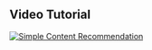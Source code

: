 ## Video Tutorial

[![Simple Content Recommendation](https://img.youtube.com/vi/2EB3qWnFkcM/hqdefault.jpg)](https://www.youtube.com/watch?v=2EB3qWnFkcM)
